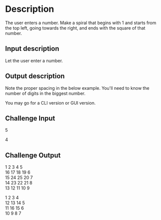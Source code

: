 # Description

The user enters a number. Make a spiral that begins with 1 and starts from the top left, going towards the right, and ends with the square of that number.
## Input description

Let the user enter a number.
## Output description

Note the proper spacing in the below example. You'll need to know the number of digits in the biggest number.

You may go for a CLI version or GUI version.
## Challenge Input

5

4

## Challenge Output

 1  2  3  4 5  
16 17 18 19 6  
15 24 25 20 7  
14 23 22 21 8  
13 12 11 10 9  



 1  2  3  4  
12 13 14  5  
11 16 15  6  
10  9  8  7  
